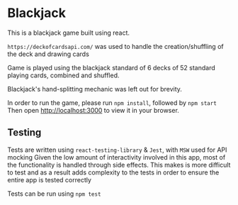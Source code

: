 # Blackjack

This is a blackjack game built using react.

`https://deckofcardsapi.com/` was used to handle the creation/shuffling of the deck and drawing cards

Game is played using the blackjack standard of 6 decks of 52 standard playing cards, combined and shuffled.

Blackjack's hand-splitting mechanic was left out for brevity. 

In order to run the game, please run `npm install`, followed by `npm start`
Then open [http://localhost:3000](http://localhost:3000) to view it in your browser.

## Testing 

Tests are written using `react-testing-library` & `Jest`, with `MSW` used for API mocking
Given the low amount of interactivity involved in this app, most of the functionality is handled through side effects. This makes is more difficult to test and as a result adds complexity to the tests in order to ensure the entire app is tested correctly

Tests can be run using `npm test`